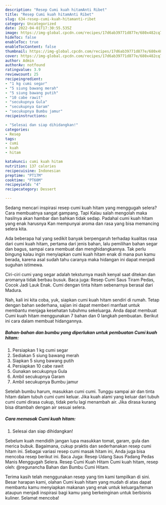 ```yaml
---
description: "Resep Cumi kuah hitamAnti Ribet"
title: "Resep Cumi kuah hitamAnti Ribet"
slug: 634-resep-cumi-kuah-hitamanti-ribet
category: Uncategorized
date: 2022-04-01T17:30:55.535Z
image: https://img-global.cpcdn.com/recipes/17d6ab39771d877e/680x482cq70/cumi-kuah-hitam-foto-resep-utama.jpg
hideToc: false
enableToc: true
enableTocContent: false
thumbnail: https://img-global.cpcdn.com/recipes/17d6ab39771d877e/680x482cq70/cumi-kuah-hitam-foto-resep-utama.jpg
cover: https://img-global.cpcdn.com/recipes/17d6ab39771d877e/680x482cq70/cumi-kuah-hitam-foto-resep-utama.jpg
author: Admin
authorAv: notfound
ratingvalue: 3.9
reviewcount: 25
recipeingredient:
- "1 kg cumi segar"
- "5 siung bawang merah"
- "5 siung bawang putih"
- "10 cabe rawit"
- "secukupnya Gula"
- "secukupnya Garam"
- "secukupnya Bumbu jamur"
recipeinstructions:

- "Selesai dan siap dihidangkan!"
categories:
- Resep
tags:
- cumi
- kuah
- hitam

katakunci: cumi kuah hitam 
nutrition: 137 calories
recipecuisine: Indonesian
preptime: "PT17M"
cooktime: "PT60M"
recipeyield: "4"
recipecategory: Dessert

---
```



Sedang mencari inspirasi resep cumi kuah hitam yang menggugah selera? Cara membuatnya sangat gampang. Tapi Kalau salah mengolah maka hasilnya akan hambar dan bahkan tidak sedap. Padahal cumi kuah hitam yang enak harusnya Kan mempunyai aroma dan rasa yang bisa memancing selera kita.


Ada beberapa hal yang sedikit banyak berpengaruh terhadap kualitas rasa dari cumi kuah hitam, pertama dari jenis bahan, lalu pemilihan bahan segar dan bagus, sampai cara membuat dan menghidangkannya. Tak perlu bingung kalau ingin menyiapkan cumi kuah hitam enak di mana pun kamu berada, karena asal sudah tahu caranya maka hidangan ini dapat menjadi suguhan istimewa.

Ciri-ciri cumi yang segar adalah teksturnya masih kenyal saat ditekan dan aromanya tidak berbau busuk. Baca juga: Resep Cumi Saus Tiram Pedas, Cocok Jadi Lauk Enak. Cumi dengan tinta hitam sebenarnya berasal dari Madura.


Nah, kali ini kita coba, yuk, siapkan cumi kuah hitam sendiri di rumah. Tetap dengan bahan sederhana, sajian ini dapat memberi manfaat untuk membantu menjaga kesehatan tubuhmu sekeluarga. Anda dapat membuat Cumi kuah hitam menggunakan 7 bahan dan 0 langkah pembuatan. Berikut ini cara dalam membuat hidangannya.

<!--inarticleads1-->

##### Bahan-bahan dan bumbu yang diperlukan untuk pembuatan Cumi kuah hitam:

1. Persiapkan 1 kg cumi segar
1. Sediakan 5 siung bawang merah
1. Siapkan 5 siung bawang putih
1. Persiapkan 10 cabe rawit
1. Gunakan secukupnya Gula
1. Ambil secukupnya Garam
1. Ambil secukupnya Bumbu jamur


Setelah bumbu harum, masukkan cumi cumi. Tunggu sampai air dan tinta hitam dalam tubuh cumi cumi keluar. Jika kuah alami yang keluar dari tubuh cumi cumi dirasa cukup, tidak perlu lagi menambah air. Jika dirasa kurang bisa ditambah dengan air sesuai selera. 

<!--inarticleads2-->

##### Cara memasak Cumi kuah hitam:


1. Selesai dan siap dihidangkan!

Sebelum kuah mendidih jangan lupa masukkan tomat, garam, gula dan merica bubuk. Bagaimana, cukup praktis dan sederhanakan resep cumi hitam ini. Sebagai variasi resep cumi masak hitam ini, Anda juga bisa mencoba resep berikut ini. Baca Juga: Resep Udang Saus Padang Pedas Manis Menggugah Selera. Resep Cumi Kuah Hitam Cumi kuah hitam, resep oleh: @regunancha Bahan dan Bumbu Cumi Hitam. 

Terima kasih telah menggunakan resep yang tim kami tampilkan di sini. Besar harapan kami, olahan Cumi kuah hitam yang mudah di atas dapat membantu kamu menyiapkan makanan yang enak untuk keluarga/teman ataupun menjadi inspirasi bagi kamu yang berkeinginan untuk berbisnis kuliner. Selamat mencoba!
